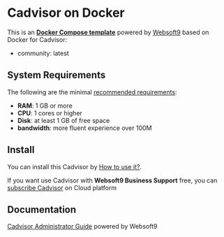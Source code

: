 # Cadvisor on Docker  

This is an **[Docker Compose template](https://github.com/Websoft9/docker-library)** powered by [Websoft9](https://www.websoft9.com) based on Docker for Cadvisor:


 - community:  latest


## System Requirements

The following are the minimal [recommended requirements](https://github.com/google/cadvisor.git):

* **RAM**: 1 GB or more
* **CPU**: 1 cores or higher
* **Disk**: at least 1 GB of free space
* **bandwidth**: more fluent experience over 100M  

## Install

You can install this Cadvisor by [How to use it?](https://github.com/Websoft9/docker-library#how-to-use-it).   

If you want use Cadvisor with **Websoft9 Business Support** free, you can [subscribe Cadvisor](https://www.websoft9.com/apps) on Cloud platform

## Documentation

[Cadvisor Administrator Guide](https://support.websoft9.com/docs/cadvisor) powered by Websoft9